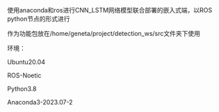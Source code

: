 使用anaconda和ros进行CNN_LSTM网络模型联合部署的嵌入式端，以ROS python节点的形式进行


作为功能包放在/home/geneta/project/detection_ws/src文件夹下使用


环境：


Ubuntu20.04

ROS-Noetic

Python3.8

Anaconda3-2023.07-2
